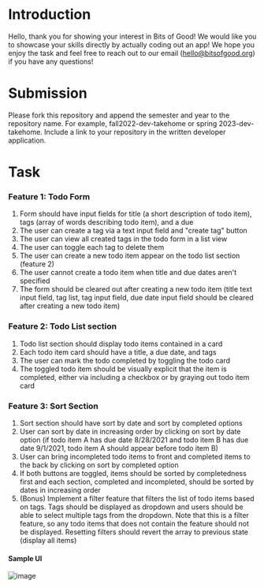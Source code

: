 # Introduction
Hello, thank you for showing your interest in Bits of Good! We would like you to showcase your skills directly by actually coding out an app! We hope you enjoy the task and feel free to reach out to our email (hello@bitsofgood.org) if you have any questions! 

# Submission
Please fork this repository and append the semester and year to the repository name. For example, fall2022-dev-takehome or spring 2023-dev-takehome. Include a link to your repository in the written developer application.

# Task
### Feature 1: Todo Form
1. Form should have input fields for title (a short description of todo item), tags (array of words describing todo item), and a due 
2. The user can create a tag via a text input field and "create tag" button
3. The user can view all created tags in the todo form in a list view 
4. The user can toggle each tag to delete them
5. The user can create a new todo item appear on the todo list section (feature 2)
6. The user cannot create a todo item when title and due dates aren't specified
7. The form should be cleared out after creating a new todo item (title text input field, tag list, tag input field, due date input field should be cleared after creating a new todo item)

### Feature 2: Todo List section
1. Todo list section should display todo items contained in a card
2. Each todo item card should have a title, a due date, and tags
3. The user can mark the todo completed by toggling the todo card
4. The toggled todo item should be visually explicit that the item is completed, either via including a checkbox or by graying out todo item card

### Feature 3: Sort Section
1. Sort section should have sort by date and sort by completed options
2. User can sort by date in increasing order by clicking on sort by date option (if todo item A has due date 8/28/2021 and todo item B has due date 9/1/2021, todo item A should appear before todo item B)
3. User can bring incompleted todo items to front and completed items to the back by clicking on sort by completed option 
4. If both buttons are toggled, items should be sorted by completedness first and each section, completed and incompleted, should be sorted by dates in increasing order
6. (Bonus) Implement a filter feature that filters the list of todo items based on tags. Tags should be displayed as dropdown and users should be able to select multiple tags from the dropdown. Note that this is a filter feature, so any todo items that does not contain the feature should not be displayed. Resetting filters should revert the array to previous state (display all items) 


#### Sample UI
![image](https://user-images.githubusercontent.com/39681900/128660900-8ea9ad4a-85e2-4f5f-afcd-2e9809ac9c9e.png)
